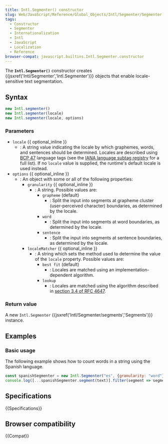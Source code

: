 ```yaml
---
title: Intl.Segmenter() constructor
slug: Web/JavaScript/Reference/Global_Objects/Intl/Segmenter/Segmenter
tags:
  - Constructor
  - Segmenter
  - Internationalization
  - Intl
  - JavaScript
  - Localization
  - Reference
browser-compat: javascript.builtins.Intl.Segmenter.constructor
---
```


The **`Intl.Segmenter()`** constructor creates {{jsxref('Intl/Segmenter','Intl.Segmenter')}} objects that enable locale-sensitive text segmentation.

## Syntax

```js
new Intl.segmenter()
new Intl.segmenter(locale)
new Intl.segmenter(locale, options)
```

### Parameters

- `locale` {{ optional_inline }}
  - : A string value indicating the locale by which graphemes, words, and sentences should be determined.  Locales are described using [BCP 47](https://datatracker.ietf.org/doc/html/bcp47) language tags (see the [IANA language subtag registry](https://www.iana.org/assignments/language-subtag-registry/language-subtag-registry) for a full list).  If no `locale` value is supplied, the runtime's default locale is used instead.
- `options` {{ optional_inline }}
  - : An object with some or all of the following properties:
    - `granularity` {{ optional_inline }}
      - : A string.  Possible values are:
        - `grapheme` (default)
          - : Split the input into segments at grapheme cluster (user-perceived character) boundaries, as determined by the locale.
        - `word`
          - : Split the input into segments at word boundaries, as determined by the locale.
        - `sentence`
          - : Split the input into segments at sentence boundaries, as determined by the locale.
    - `localeMatcher` {{ optional_inline }}
      - : A string which sets the method used to determine the value of the `locale` property.  Possible values are:
        - `best fit` (default)
          - : Locales are matched using an implementation-dependent algorithm.
        - `lookup`
          - : Locales are matched using the algorithm described in [section 3.4 of RFC 4647](https://datatracker.ietf.org/doc/html/rfc4647#section-3.4).


### Return value

A new `Intl.Segmenter` {{jsxref('Intl/Segmenter/segments','Segments')}} instance.

## Examples

### Basic usage

The following example shows how to count words in a string using the Spanish language.

```js
const spanishSegmenter = new Intl.Segmenter("es", {granularity: "word"});
console.log([...spanishSegmenter.segment(text)].filter(segment => segment.isWordLike).length);
```

## Specifications

{{Specifications}}

## Browser compatibility

{{Compat}}
